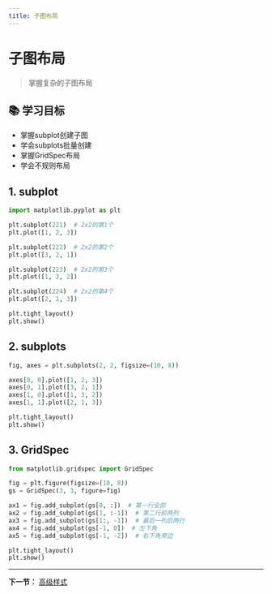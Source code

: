 ```yaml
---
title: 子图布局
---
```


# 子图布局

> 掌握复杂的子图布局

## 📚 学习目标

- 掌握subplot创建子图
- 学会subplots批量创建
- 掌握GridSpec布局
- 学会不规则布局

## 1. subplot

```python
import matplotlib.pyplot as plt

plt.subplot(221)  # 2x2的第1个
plt.plot([1, 2, 3])

plt.subplot(222)  # 2x2的第2个
plt.plot([3, 2, 1])

plt.subplot(223)  # 2x2的第3个
plt.plot([1, 3, 2])

plt.subplot(224)  # 2x2的第4个
plt.plot([2, 1, 3])

plt.tight_layout()
plt.show()
```

## 2. subplots

```python
fig, axes = plt.subplots(2, 2, figsize=(10, 8))

axes[0, 0].plot([1, 2, 3])
axes[0, 1].plot([3, 2, 1])
axes[1, 0].plot([1, 3, 2])
axes[1, 1].plot([2, 1, 3])

plt.tight_layout()
plt.show()
```

## 3. GridSpec

```python
from matplotlib.gridspec import GridSpec

fig = plt.figure(figsize=(10, 8))
gs = GridSpec(3, 3, figure=fig)

ax1 = fig.add_subplot(gs[0, :])  # 第一行全部
ax2 = fig.add_subplot(gs[1, :-1])  # 第二行前两列
ax3 = fig.add_subplot(gs[1:, -1])  # 最后一列后两行
ax4 = fig.add_subplot(gs[-1, 0])  # 左下角
ax5 = fig.add_subplot(gs[-1, -2])  # 右下角旁边

plt.tight_layout()
plt.show()
```

---

**下一节：** [高级样式](07-高级样式.md)
